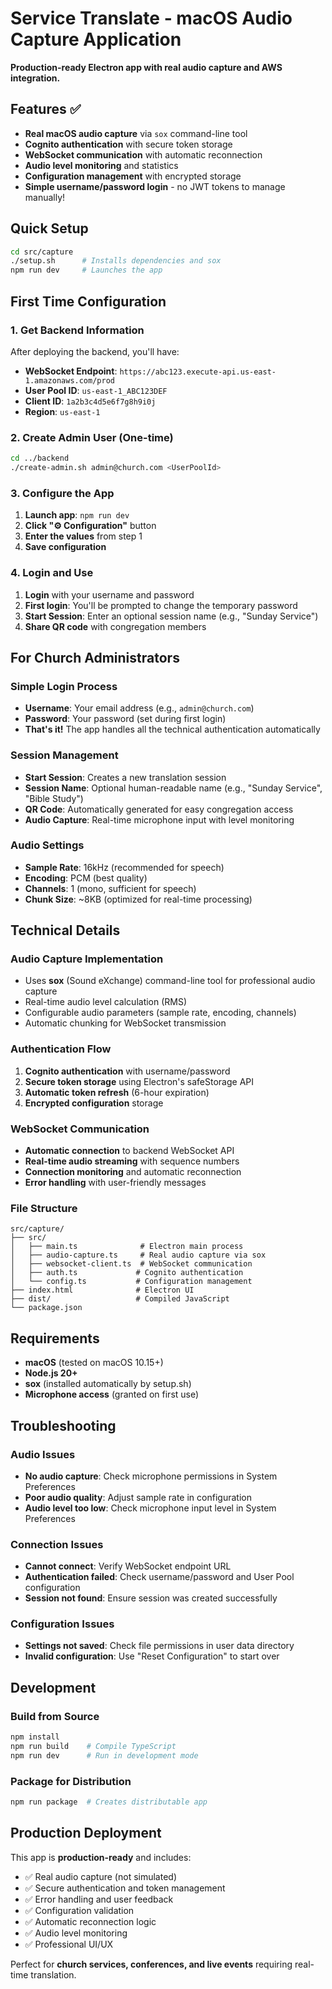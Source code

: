 # Service Translate - macOS Audio Capture Application

**Production-ready Electron app with real audio capture and AWS integration.**

## Features ✅

- **Real macOS audio capture** via `sox` command-line tool
- **Cognito authentication** with secure token storage
- **WebSocket communication** with automatic reconnection
- **Audio level monitoring** and statistics
- **Configuration management** with encrypted storage
- **Simple username/password login** - no JWT tokens to manage manually!

## Quick Setup

```bash
cd src/capture
./setup.sh      # Installs dependencies and sox
npm run dev     # Launches the app
```

## First Time Configuration

### 1. Get Backend Information
After deploying the backend, you'll have:
- **WebSocket Endpoint**: `https://abc123.execute-api.us-east-1.amazonaws.com/prod`
- **User Pool ID**: `us-east-1_ABC123DEF`
- **Client ID**: `1a2b3c4d5e6f7g8h9i0j`
- **Region**: `us-east-1`

### 2. Create Admin User (One-time)
```bash
cd ../backend
./create-admin.sh admin@church.com <UserPoolId>
```

### 3. Configure the App
1. **Launch app**: `npm run dev`
2. **Click "⚙️ Configuration"** button
3. **Enter the values** from step 1
4. **Save configuration**

### 4. Login and Use
1. **Login** with your username and password
2. **First login**: You'll be prompted to change the temporary password
3. **Start Session**: Enter an optional session name (e.g., "Sunday Service")
4. **Share QR code** with congregation members

## For Church Administrators

### Simple Login Process
- **Username**: Your email address (e.g., `admin@church.com`)
- **Password**: Your password (set during first login)
- **That's it!** The app handles all the technical authentication automatically

### Session Management
- **Start Session**: Creates a new translation session
- **Session Name**: Optional human-readable name (e.g., "Sunday Service", "Bible Study")
- **QR Code**: Automatically generated for easy congregation access
- **Audio Capture**: Real-time microphone input with level monitoring

### Audio Settings
- **Sample Rate**: 16kHz (recommended for speech)
- **Encoding**: PCM (best quality)
- **Channels**: 1 (mono, sufficient for speech)
- **Chunk Size**: ~8KB (optimized for real-time processing)

## Technical Details

### Audio Capture Implementation
- Uses **sox** (Sound eXchange) command-line tool for professional audio capture
- Real-time audio level calculation (RMS)
- Configurable audio parameters (sample rate, encoding, channels)
- Automatic chunking for WebSocket transmission

### Authentication Flow
1. **Cognito authentication** with username/password
2. **Secure token storage** using Electron's safeStorage API
3. **Automatic token refresh** (6-hour expiration)
4. **Encrypted configuration** storage

### WebSocket Communication
- **Automatic connection** to backend WebSocket API
- **Real-time audio streaming** with sequence numbers
- **Connection monitoring** and automatic reconnection
- **Error handling** with user-friendly messages

### File Structure
```
src/capture/
├── src/
│   ├── main.ts              # Electron main process
│   ├── audio-capture.ts     # Real audio capture via sox
│   ├── websocket-client.ts  # WebSocket communication
│   ├── auth.ts             # Cognito authentication
│   └── config.ts           # Configuration management
├── index.html              # Electron UI
├── dist/                   # Compiled JavaScript
└── package.json
```

## Requirements

- **macOS** (tested on macOS 10.15+)
- **Node.js 20+**
- **sox** (installed automatically by setup.sh)
- **Microphone access** (granted on first use)

## Troubleshooting

### Audio Issues
- **No audio capture**: Check microphone permissions in System Preferences
- **Poor audio quality**: Adjust sample rate in configuration
- **Audio level too low**: Check microphone input level in System Preferences

### Connection Issues
- **Cannot connect**: Verify WebSocket endpoint URL
- **Authentication failed**: Check username/password and User Pool configuration
- **Session not found**: Ensure session was created successfully

### Configuration Issues
- **Settings not saved**: Check file permissions in user data directory
- **Invalid configuration**: Use "Reset Configuration" to start over

## Development

### Build from Source
```bash
npm install
npm run build    # Compile TypeScript
npm run dev      # Run in development mode
```

### Package for Distribution
```bash
npm run package  # Creates distributable app
```

## Production Deployment

This app is **production-ready** and includes:
- ✅ Real audio capture (not simulated)
- ✅ Secure authentication and token management
- ✅ Error handling and user feedback
- ✅ Configuration validation
- ✅ Automatic reconnection logic
- ✅ Audio level monitoring
- ✅ Professional UI/UX

Perfect for **church services, conferences, and live events** requiring real-time translation.
